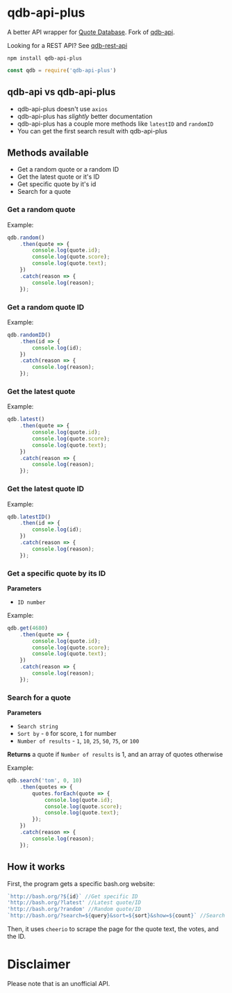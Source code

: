 # qdb-api-plus

A better API wrapper for [Quote Database](http://bash.org/). Fork of [qdb-api](https://github.com/MarkNjunge/qdb-api).

Looking for a REST API? See [qdb-rest-api](https://github.com/MarkNjunge/qdb-rest-api)

`npm install qdb-api-plus`

```Javascript
const qdb = require('qdb-api-plus')
```

## qdb-api vs qdb-api-plus

* qdb-api-plus doesn't use `axios`
* qdb-api-plus has *slightly* better documentation
* qdb-api-plus has a couple more methods like `latestID` and `randomID`
* You can get the first search result with qdb-api-plus

## Methods available

* Get a random quote or a random ID
* Get the latest quote or it's ID
* Get specific quote by it's id
* Search for a quote

### Get a random quote
Example:
```Javascript
qdb.random()
	.then(quote => {
		console.log(quote.id);
		console.log(quote.score);
		console.log(quote.text);
	})
	.catch(reason => {
		console.log(reason);
	});
```

### Get a random quote ID
Example:
```Javascript
qdb.randomID()
	.then(id => {
		console.log(id);
	})
	.catch(reason => {
		console.log(reason);
	});
```

### Get the latest quote
Example:
```Javascript
qdb.latest()
	.then(quote => {
		console.log(quote.id);
		console.log(quote.score);
		console.log(quote.text);
	})
	.catch(reason => {
		console.log(reason);
	});
```

### Get the latest quote ID
Example:
```Javascript
qdb.latestID()
	.then(id => {
		console.log(id);
	})
	.catch(reason => {
		console.log(reason);
	});
```

### Get a specific quote by its ID
**Parameters**

* `ID number`

Example:
```Javascript
qdb.get(4680)
	.then(quote => {
		console.log(quote.id);
		console.log(quote.score);
		console.log(quote.text);
	})
	.catch(reason => {
		console.log(reason);
	});
```

### Search for a quote

**Parameters**

* `Search string`
* `Sort by` - `0` for score, `1` for number
* `Number of results` - `1`, `10`, `25`, `50`, `75`, or `100`

**Returns** a quote if `Number of results` is 1, and an array of quotes otherwise

Example:
```Javascript
qdb.search('tom', 0, 10)
	.then(quotes => {
		quotes.forEach(quote => {
			console.log(quote.id);
			console.log(quote.score);
			console.log(quote.text);
		});
	})
	.catch(reason => {
		console.log(reason);
	});
```

## How it works
First, the program gets a specific bash.org website:

```Javascript
`http://bash.org/?${id}` //Get specific ID
'http://bash.org/?latest' //Latest quote/ID
'http://bash.org/?random' //Random quote/ID
`http://bash.org/?search=${query}&sort=${sort}&show=${count}` //Search
```

Then, it uses `cheerio` to scrape the page for the quote text, the votes, and the ID.

# Disclaimer

Please note that is an unofficial API.
